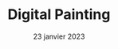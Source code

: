 ---
layout: post
title: 'Digital Painting'
caption:
description: >

date: 23 janvier 2023
image: 
  path: /assets/img/services/cover-digital-painting-2.jpg
  srcset: 
    1920w: /assets/img/services/cover-digital-painting@0,5x-2.jpg
    960w:  /assets/img/services/cover-digital-painting@0,25x-2.jpg

links:
  - title: Plus d'informations
    url: /contact
accent_color: '#4fb1ba'
accent_image:
theme_color: '#193747'
sitemap: false
---